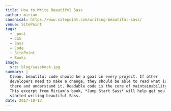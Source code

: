 ```yaml
---
title: How to Write Beautiful Sass
author: miriam
canonical: https://www.sitepoint.com/writing-beautiful-sass/
venue: SitePoint
tags:
  - _post
  - CSS
  - Sass
  - Code
  - SitePoint
  - Books
image:
  src: blog/sassbook.jpg
summary: |
  Clean, beautiful code should be a goal in every project. If other
  developers need to make a change, they should be able to read what is
  there and understand it. Readable code is the core of maintainability.
  This excerpt from Miriam's book, *Jump Start Sass* will help get you
  started writing beautiful Sass.
date: 2017-10-13
---
```




